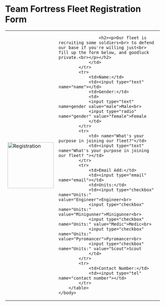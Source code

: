 <!DOCTYPE html>
<html>
    <head><title>Team Fortress Fleet Registration Form</title></head>
    <body>
    <h1>Team Fortress Fleet Registration Form</h1>
        <table cellpadding="10">
            <tr>
                <td colspan="1">
                    <img src="https://cdna.artstation.com/p/assets/images/images/063/206/520/large/vladimir-korshunov-1.jpg?1684965320" alt="Registration"                         height="150">
                </td>
                <td colspan="2">
    
                    <h2><p>Our fleet is recruiting some soldiers<br> to defend our base if you're willing just<br> fill up the form below, and goodluck private.<br></p></h2>
                </td>
            </tr>
            <tr>
                <td>Name:</td>
                <td><input type="text" name="name"></td>
                <td>Gender:</td>
                <td>
                <input type="text" name=gender value="male">Male<br>
                <input type="radio" name="gender" value="female">Female
                </td>
            </tr>
            <tr>
                <td> name="What's your purpose in joining our fleet?"</td>
                <td><input type="text" name="What's your purpose in joining our fleet? "></td>
            </tr>
            <tr>
                <td>Email Add:</td>
                <td><input type="email" name="email"></td>
                <td>Units:</td>
                <td><input type="checkbox" name="Units:" value="Engineer">Engineer<br>
                <input type="checkbox" name="Units:" value="Minigunner">Minigunner<br>
                <input type="checkbox" name="Units:" value="Medic">Medic<br>
                <input type="checkbox" name="Units:" value="Pyromancer">Pyromancer<br>
                <input type="checkbox" name="Units:" value="Scout">Scout
                </td>
            </tr>
            <tr>
                <td>Contact Number:</td>
                <td><input type="tel" name="contact number"></td>
            </tr>
        </table>
    </body>
</html>
